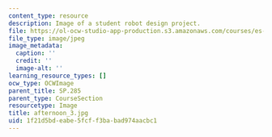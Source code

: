 ```yaml
---
content_type: resource
description: Image of a student robot design project.
file: https://ol-ocw-studio-app-production.s3.amazonaws.com/courses/es-293-lego-robotics-spring-2007/1f21d5bdeabe5fcff3babad974aacbc1_afternoon_3.jpg
file_type: image/jpeg
image_metadata:
  caption: ''
  credit: ''
  image-alt: ''
learning_resource_types: []
ocw_type: OCWImage
parent_title: SP.285
parent_type: CourseSection
resourcetype: Image
title: afternoon_3.jpg
uid: 1f21d5bd-eabe-5fcf-f3ba-bad974aacbc1
---
```


